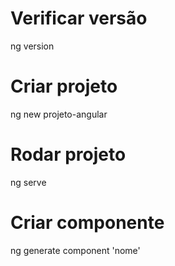 # Verificar versão

ng version



# Criar projeto

ng new projeto-angular



# Rodar projeto

ng serve



# Criar componente

ng generate component 'nome'

